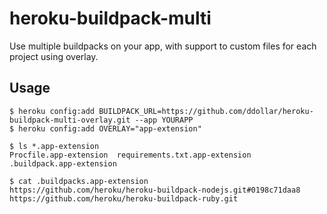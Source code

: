 # heroku-buildpack-multi

Use multiple buildpacks on your app, with support to custom files for each project using overlay.

## Usage

    $ heroku config:add BUILDPACK_URL=https://github.com/ddollar/heroku-buildpack-multi-overlay.git --app YOURAPP
    $ heroku config:add OVERLAY="app-extension"

    $ ls *.app-extension
    Procfile.app-extension  requirements.txt.app-extension  .buildpack.app-extension

    $ cat .buildpacks.app-extension
    https://github.com/heroku/heroku-buildpack-nodejs.git#0198c71daa8
    https://github.com/heroku/heroku-buildpack-ruby.git

